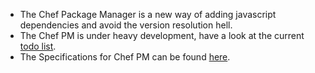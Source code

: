 - The Chef Package Manager is a new way of adding javascript dependencies and avoid the version resolution hell. <br />
- The Chef PM is under heavy development, have a look at the current [todo list](./TODO.md). <br />
- The Specifications for Chef PM can be found [here](./SPECS.md).